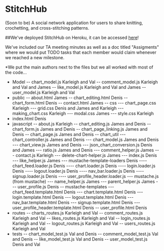 # StitchHub

(Soon to be) A social network application for users to share knitting, crochetting, and cross-stitching patterns. 

##We've deployed StitchHub on Heroku, it can be accessed [here]()!

We've included our TA meeting minutes as well as a doc titled "Assigments" where we would put TODO tasks that each member would claim whenever we reached a new milestone. 

*We put the main authors next to the files but we all worked with most of the code...

- Model
-- chart_model.js Karleigh and Val
-- comment_model.js Karleigh and Val and James
-- like_model.js Karleigh and Val and James
-- user_model.js Karleigh and Val
- public
-- about.html James
-- chart_editing.html Denis
-- chart_form.html Denis
-- contact.html James
-- css
--- chart_page.css Karleigh
--- grid.css Denis and James and Karleigh
--- making_chart.css Karleigh
--- modal.css James
--- style.css Karleigh 
- index.html Denis
- javascript
-- about.js Karleigh 
-- chart_editing.js James and Denis
-- chart_form.js James and Denis
-- chart_page_linking.js James and Denis
-- chart_page.js James and Denis
-- chart_util
--- chart_controller.js James and Denis
--- chart_model.js James and Denis
--- chart_view.js James and Denis
--- json_chart_conversion.js Denis and James
--- ratio.js James and Denis
--- comment_helper.js James
--- contact.js Karleigh 
--- delete-chart-helper.js James
--- index.js Denis
--- like_helper.js James
--- mustache-template-loaders Denis
---- chart_feed.loader.js Denis
---- chart.loader.js Denis
---- login.loader.js Denis
---- logout.loader.js Denis
---- nav_bar.loader.js Denis
---- signup.loader.js Denis
---- user_profile_header.loader.js
--- mustache.js (from mustache)
--- name_helper.js James
--- parent_helper.js James
--- user_profile.js Denis
-- mustache-templates
--- chart_feed.template.html Denis
--- chart.template.html Denis
--- login.template.html Denis
--- logout.template.html Denis
--- nav_bar.template.html Denis
--- signup.template.html Denis
--- user_profile_header.template.html Denis
-- user_profile.html Denis
- routes
-- charts_routes.js Karleigh and Val
-- comment_routes.js Karleigh and Val
-- likes_routes.js Karleigh and Val
-- login_routes.js Karleigh and Val
-- logout_routes.js Karleigh and Val
-- users_routes.js Karleigh and Val
- tests
-- chart_model_test.js Val and Denis
-- comment_model_test.js Val and Denis
-- like_model_test.js Val and Denis
-- user_model_test.js Denis and Val
